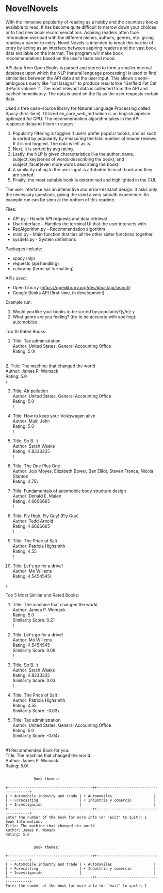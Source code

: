 # NovelNovels

With the immense popularity of reading as a hobby and the countless books available to read, It has become quite difficult to narrow down your choices or to find new book recommendations. Aspiring readers often face information overload with the different niches, authors, genres, etc. giving reading a barrier to entry. Novel Novels is intended to break this barrier of entry by acting as an interface between aspiring readers and the vast book data available on the internet. The program will make book recommendations based on the user’s taste and mood.

API data from Open Books is parsed and stored to form a smaller internal database upon which the NLP (natural language processing) is used to find similarities between the API data and the user input. This allows a semi-ambiguous query like "cat lasagna" to produce
results like "Garfield Fat Cat 3-Pack volume 1". The most relevant data is collected from the API and cached immediately. The data is used on the fly as the user requests certain data.

Used a free open-source library for Natural Language Processing called Spacy (first-time). 
Utilized en_core_web_md which is an English pipeline optimized for CPU.
The recommendation algorithm takes in the API response dataand filters in stages:
1) Popularity filtering is toggled if users prefer popular books, and as such is 
       sorted by popularity by measuring the total number of reader reviews. If it is not toggled,
       The data is left as is.
2) Next, it is sorted by avg rating.
3) Lastly, the NLP is given characteristics like the author_name, subject_key(series of words desecribing the book), and subject_facet(even more words describing the book).
4) A similarity rating to the user input is attributed to each book and they are sorted.
5) Finally, the most suitable book is determined and highlighted in the GUI.

The user interface has an interactive and error-resistant design. It asks only the necessary questions, giving the used a very smooth experience. An example run can be seen at the bottom of this readme.

Files:
* API.py - Handle API requests and data retrieval
* UserInterface - Handles the terminal UI that the user interacts with
* RecAlgorithm.py - Recommendation algorithm
* main.py - Main function that ties all the other sister functions together
* sysdefs.py - System definitions

Packages include:
* spacy (nlp)
* requests (api handling)
* colorama (terminal formatting)

APIs used:
* Open Library (https://openlibrary.org/dev/docs/api/search)
* Google Books API (first-time, in development)


Example run:

1) Would you like your books to be sorted by popularity?(y/n): y
2) What genre are you feeling? (try to be accurate with spelling): automobiles

Top 10 Rated Books:
1. Title: Tax administration\
   Author: United States. General Accounting Office\
   Rating: 5.0\

\
2. Title: The machine that changed the world\
   Author: James P. Womack\
   Rating: 5.0\
\

3. Title: Air pollution\
   Author: United States. General Accounting Office\
   Rating: 5.0\
\

4. Title: How to keep your Volkswagen alive\
   Author: Muir, John\
   Rating: 5.0\
\

5. Title: So B. It\
   Author: Sarah Weeks\
   Rating: 4.8333335\
\

6. Title: The One Plus One\
   Author: Jojo Moyes, Elizabeth Bower, Ben Elliot, Steven  France, Nicola  Stanton\
   Rating: 4.75\


7. Title: Fundamentals of automobile body structure design\
   Author: Donald E. Malen\
   Rating: 4.6666665\
\

8. Title: Fly High, Fly Guy! (Fly Guy)\
   Author: Tedd Arnold\
   Rating: 4.6666665\
\

9. Title: The Price of Salt\
   Author: Patricia Highsmith\
   Rating: 4.55\
\

10. Title: Let's go for a drive!\
   Author: Mo Willems\
   Rating: 4.5454545\

\

Top 5 Most Similar and Rated Books:
1. Title: The machine that changed the world\
   Author: James P. Womack\
   Rating: 5.0\
   Similarity Score: 0.21\
\
2. Title: Let's go for a drive!\
   Author: Mo Willems\
   Rating: 4.5454545\
   Similarity Score: 0.08\
\
3. Title: So B. It\
   Author: Sarah Weeks\
   Rating: 4.8333335\
   Similarity Score: 0.03\
\
4. Title: The Price of Salt\
   Author: Patricia Highsmith\
   Rating: 4.55\
   Similarity Score: -0.03\

5. Title: Tax administration\
   Author: United States. General Accounting Office\
   Rating: 5.0\
   Similarity Score: -0.04\

\
#1 Recommended Book for you:\
Title: The machine that changed the world\
Author: James P. Womack\
Rating: 5.0\

```text

             Book themes:              

+---------------------------------------++---------------------------------------+
| • Automobile industry and trade | • Automóviles                   |
| • Forecasting                   | • Industria y comercio          |
| • Investigación                 |                                 |
+---------------------------------------++---------------------------------------+
Enter the number of the book for more info (or 'exit' to quit): 1
Book Information:
Title: The machine that changed the world
Author: James P. Womack
Rating: 5.0


             Book themes:              

+---------------------------------------++---------------------------------------+
| • Automobile industry and trade | • Automóviles                   |
| • Forecasting                   | • Industria y comercio          |
| • Investigación                 |                                 |
+---------------------------------------++---------------------------------------+
Enter the number of the book for more info (or 'exit' to quit): 1
```